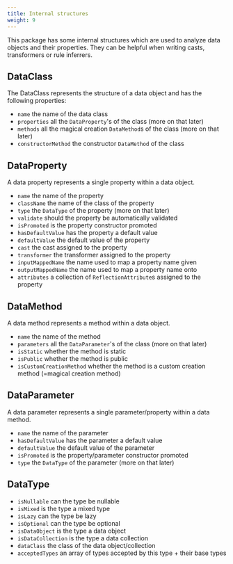 ```yaml
---
title: Internal structures
weight: 9
---
```


This package has some internal structures which are used to analyze data objects and their properties. They can be helpful when writing casts, transformers or rule inferrers.

## DataClass

The DataClass represents the structure of a data object and has the following properties:

- `name` the name of the data class
- `properties` all the `DataProperty`'s of the class (more on that later)
- `methods` all the magical creation `DataMethod`s of the class (more on that later)
- `constructorMethod` the constructor `DataMethod` of the class

## DataProperty

A data property represents a single property within a data object.

- `name` the name of the property
- `className` the name of the class of the property
- `type` the `DataType` of the property (more on that later) 
- `validate` should the property be automatically validated 
- `isPromoted` is the property constructor promoted
- `hasDefaultValue` has the property a default value
- `defaultValue` the default value of the property
- `cast` the cast assigned to the property
- `transformer` the transformer assigned to the property
- `inputMappedName` the name used to map a property name given
- `outputMappedName` the name used to map a property name onto
- `attributes` a collection of `ReflectionAttribute`s assigned to the property

## DataMethod

A data method represents a method within a data object.

- `name` the name of the method
- `parameters` all the `DataParameter`'s of the class (more on that later)
- `isStatic` whether the method is static
- `isPublic` whether the method is public
- `isCustomCreationMethod` whether the method is a custom creation method (=magical creation method)

## DataParameter

A data parameter represents a single parameter/property within a data method.

- `name` the name of the parameter
- `hasDefaultValue` has the parameter a default value
- `defaultValue` the default value of the parameter
- `isPromoted` is the property/parameter constructor promoted
- `type` the `DataType` of the parameter (more on that later)

## DataType
- `isNullable` can the type be nullable
- `isMixed` is the type a mixed type
- `isLazy` can the type be lazy
- `isOptional` can the type be optional
- `isDataObject` is the type a data object
- `isDataCollection` is the type a data collection
- `dataClass` the class of the data object/collection
- `acceptedTypes` an array of types accepted by this type + their base types

